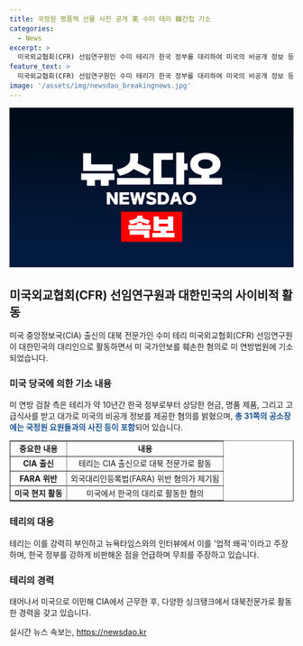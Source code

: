 ```yaml
---
title: 국정원 명품백 선물 사진 공개 美 수미 테리 韓간첩 기소
categories:
  - News
excerpt: >
  미국외교협회(CFR) 선임연구원인 수미 테리가 한국 정부를 대리하여 미국의 비공개 정보 등을 제공한 혐의로 미 연방법원에 넘겨졌다. 미연방검찰 측은 수미 테리가 약 10년간 한국 정부로부터 명품 백, 현금 등을 받으며 비공개 정보를 전달했다고 주장하고 있다. 또한, 테리가 한국 정부를 대변하는 기고나 발표를 했거나 비공개 모임을 주선했다는 지적도 받고 있다. 테리 측은 이를 강력히 부인하며, 미국 정부가 중대한 실수를 저질렀다고 주장하고 있다. 이에 대한 사건은 미국과 한국 간의 외교적인 이슈로 큰 관심을 끌고 있다.
feature_text: >
  미국외교협회(CFR) 선임연구원인 수미 테리가 한국 정부를 대리하여 미국의 비공개 정보 등을 제공한 혐의로 미 연방법원에 넘겨졌다. 미연방검찰 측은 수미 테리가 약 10년간 한국 정부로부터 명품 백, 현금 등을 받으며 비공개 정보를 전달했다고 주장하고 있다. 또한, 테리가 한국 정부를 대변하는 기고나 발표를 했거나 비공개 모임을 주선했다는 지적도 받고 있다. 테리 측은 이를 강력히 부인하며, 미국 정부가 중대한 실수를 저질렀다고 주장하고 있다. 이에 대한 사건은 미국과 한국 간의 외교적인 이슈로 큰 관심을 끌고 있다.
image: '/assets/img/newsdao_breakingnews.jpg'
---
```


<p><img src="/assets/img/newsdao_breakingnews.jpg" alt="bookingtag 속보" /></p>

<h2 data-ke-size="size26">미국외교협회(CFR) 선임연구원과 대한민국의 사이비적 활동</h2>

<p data-ke-size="size16">미국 중앙정보국(CIA) 출신의 대북 전문가인 수미 테리 미국외교협회(CFR) 선임연구원이 대한민국의 대리인으로 활동하면서 미 국가안보를 훼손한 혐의로 미 연방법원에 기소되었습니다.</p>

<h3>미국 당국에 의한 기소 내용</h3>

<p data-ke-size="size16">미 연방 검찰 측은 테리가 약 10년간 한국 정부로부터 상당한 현금, 명품 제품, 그리고 고급식사를 받고 대가로 미국의 비공개 정보를 제공한 혐의를 밝혔으며, <b><span style="color: #1a5490;">총 31쪽의 공소장에는 국정원 요원들과의 사진 등이 포함</span></b>되어 있습니다.</p>

<table style="width: 100%;" border="1">
<tbody>
<tr>
<td style="text-align: center; height: 17px;"><b>중요한 내용</b></td>
<td style="text-align: center; height: 17px;"><b>내용</b></td>
</tr>
<tr>
<td style="text-align: center; height: 17px;"><b>CIA 출신</b></td>
<td style="text-align: center; height: 17px;">테리는 CIA 출신으로 대북 전문가로 활동</td>
</tr>
<tr>
<td style="text-align: center; height: 17px;"><b>FARA 위반</b></td>
<td style="text-align: center; height: 17px;">외국대리인등록법(FARA) 위반 혐의가 제기됨</td>
</tr>
<tr>
<td style="text-align: center; height: 17px;"><b>미국 현지 활동</b></td>
<td style="text-align: center; height: 17px;">미국에서 한국의 대리로 활동한 혐의</td>
</tr>
</tbody>
</table>

<h3>테리의 대응</h3>

<p data-ke-size="size16">테리는 이를 강력히 부인하고 뉴욕타임스와의 인터뷰에서 이를 '업적 왜곡'이라고 주장하며, 한국 정부를 강하게 비판해온 점을 언급하며 무죄를 주장하고 있습니다.</p>

<h3>테리의 경력</h3>

<p data-ke-size="size16">태어나서 미국으로 이민해 CIA에서 근무한 후, 다양한 싱크탱크에서 대북전문가로 활동한 경력을 갖고 있습니다.</p>
실시간 뉴스 속보는, <a href="https://newsdao.kr" rel="dofollow">https://newsdao.kr</a>


